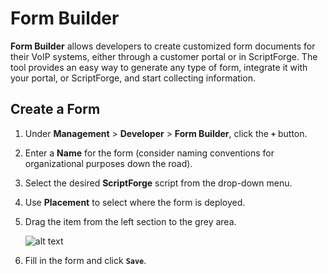 # Form Builder

**Form Builder** allows developers to create customized form documents for their VoIP systems, either through a customer portal or in ScriptForge. The tool provides an easy way to generate any type of form, integrate it with your portal, or ScriptForge, and start collecting information. 

## Create a Form
1. Under **Management** > **Developer** > **Form Builder**, click the **`+`** button.
4. Enter a **Name** for the form (consider naming conventions for organizational purposes down the road).
5. Select the desired **ScriptForge** script from the drop-down menu.
6. Use **Placement** to select where the form is deployed.
7. Drag the item from the left section to the grey area.

    ![alt text][edit-formbuilder]

8. Fill in the form and click **`Save`**.

[edit-formbuilder]: https://github.com/digipigeon/connexcs-user-docs/tree/master/docs/developers/img/edit-formbuilder.png "New Form"
